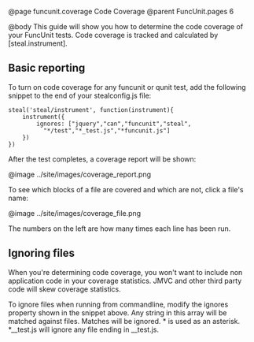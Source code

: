 @page funcunit.coverage Code Coverage
@parent FuncUnit.pages 6

@body
This guide will show you how to determine the code coverage of your FuncUnit tests.  Code 
coverage is tracked and calculated by [steal.instrument].

## Basic reporting

To turn on code coverage for any funcunit or qunit test, add the following snippet to the end of your stealconfig.js file:

	steal('steal/instrument', function(instrument){
		instrument({
			ignores: ["jquery","can","funcunit","steal",
			  "*/test","*_test.js","*funcunit.js"]
		})
	})

After the test completes, a coverage report will be shown:

@image ../site/images/coverage_report.png


To see which blocks of a file are covered and which are not, click a file's name:

@image ../site/images/coverage_file.png


The numbers on the left are how many times each line has been run.

## Ignoring files

When you're determining code coverage, you won't want to include non application code in your coverage statistics.  JMVC and other third party code will skew coverage statistics.

To ignore files when running from commandline, modify the ignores property shown in the snippet above.  Any string in this array will be matched against files.  Matches will be ignored.  * is used as an asterisk.  *__test.js will ignore any file ending in 
__test.js.